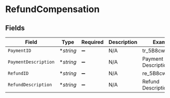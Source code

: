 # RefundCompensation


## Fields

| Field                | Type                 | Required             | Description          | Example              |
| -------------------- | -------------------- | -------------------- | -------------------- | -------------------- |
| `PaymentID`          | **string*            | :heavy_minus_sign:   | N/A                  | tr_5B8cwPMGnU        |
| `PaymentDescription` | **string*            | :heavy_minus_sign:   | N/A                  | Payment Description  |
| `RefundID`           | **string*            | :heavy_minus_sign:   | N/A                  | re_5B8cwPMGnU        |
| `RefundDescription`  | **string*            | :heavy_minus_sign:   | N/A                  | Refund Description   |